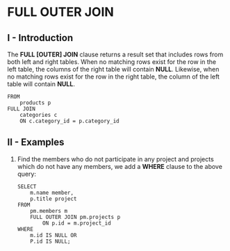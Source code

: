 # FULL OUTER JOIN
## I - Introduction
The __FULL [OUTER] JOIN__ clause returns a result set that includes rows from both left and right tables.
When no matching rows exist for the row in the left table, the columns of the right table will contain __NULL__.
Likewise, when no matching rows exist for the row in the right table, the column of the left table will contain __NULL__.

```
FROM
    products p
FULL JOIN 
    categories c
    ON c.category_id = p.category_id
```

## II - Examples 
1. Find the members who do not participate in any project and projects which do not have any members, we add a __WHERE__ clause to the above query: 
    ```
    SELECT 
        m.name member, 
        p.title project
    FROM 
        pm.members m
        FULL OUTER JOIN pm.projects p 
            ON p.id = m.project_id
    WHERE
        m.id IS NULL OR
        P.id IS NULL;
    ```
    